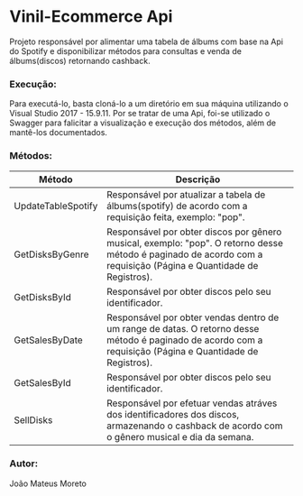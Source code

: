 # Vinil-Ecommerce Api
Projeto responsável por alimentar uma tabela de álbums com base na Api do Spotify e disponibilizar métodos para consultas e venda de álbums(discos) retornando cashback.

### Execução:
Para executá-lo, basta cloná-lo a um diretório em sua máquina utilizando o Visual Studio 2017 - 15.9.11.
Por se tratar de uma Api, foi-se utilizado o Swagger para falicitar a visualização e execução dos métodos, além de mantê-los documentados.

### Métodos:

| Método | Descrição |
| ------ | ------ |
| UpdateTableSpotify | Responsável por atualizar a tabela de álbums(spotify) de acordo com a requisição feita, exemplo: "pop". |
| GetDisksByGenre | Responsável por obter discos por gênero musical, exemplo: "pop". O retorno desse método é paginado de acordo com a requisição (Página e Quantidade de Registros). |
| GetDisksById | Responsável por obter discos pelo seu identificador. |
| GetSalesByDate | Responsável por obter vendas dentro de um range de datas. O retorno desse método é paginado de acordo com a requisição (Página e Quantidade de Registros). |
| GetSalesById | Responsável por obter discos pelo seu identificador. |
| SellDisks | Responsável por efetuar vendas atráves dos identificadores dos discos, armazenando o cashback de acordo com o gênero musical e dia da semana. |

### Autor:
João Mateus Moreto